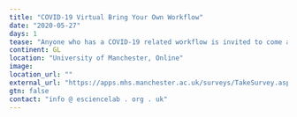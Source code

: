 ```yaml
---
title: "COVID-19 Virtual Bring Your Own Workflow"
date: "2020-05-27"
days: 1
tease: "Anyone who has a COVID-19 related workflow is invited to come along and we will work with you to register your workflow in the Workflow Hub and learn how to make the Hub better."
continent: GL
location: "University of Manchester, Online"
image: 
location_url: ""
external_url: "https://apps.mhs.manchester.ac.uk/surveys/TakeSurvey.aspx?SurveyID=l4KMn871I"
gtn: false
contact: "info @ esciencelab . org . uk"
---
```

